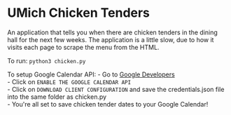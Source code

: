 # UMich Chicken Tenders

An application that tells you when there are chicken tenders in the dining hall
for the next few weeks. The application is a little slow, due to how it visits
each page to scrape the menu from the HTML.

To run: `python3 chicken.py`

To setup Google Calendar API:
    - Go to [Google Developers](https://developers.google.com/calendar/quickstart/python)<br />
    - Click on `ENABLE THE GOOGLE CALENDAR API`<br />
    - Click on `DOWNLOAD CLIENT CONFIGURATION` and save the credentials.json file into the same folder as chicken.py<br />
    - You're all set to save chicken tender dates to your Google Calendar!<br />
